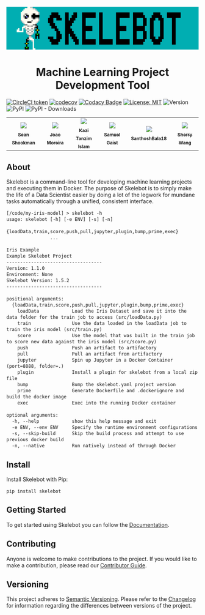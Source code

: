 
<p align="center"><img src="logo.gif"></p>
<h1 align="center">Machine Learning Project Development Tool</h1>

[![CircleCI token](https://circleci.com/gh/carsdotcom/skelebot/tree/master.svg?style=svg)](https://circleci.com/gh/carsdotcom/skelebot)
[![codecov](https://codecov.io/gh/carsdotcom/skelebot/branch/master/graph/badge.svg)](https://codecov.io/gh/carsdotcom/skelebot)
[![Codacy Badge](https://api.codacy.com/project/badge/Grade/d7211eb35681489c9f76066d9a137e46)](https://www.codacy.com/app/sshookman/skelebot?utm_source=github.com&amp;utm_medium=referral&amp;utm_content=carsdotcom/skelebot&amp;utm_campaign=Badge_Grade)
[![License: MIT](https://img.shields.io/badge/License-MIT-teal.svg)](LICENSE)
![Version](https://img.shields.io/badge/dynamic/xml.svg?style=svg&color=purple&label=Dev%20Version&query=.&url=https%3A%2F%2Fraw.githubusercontent.com%2Fcarsdotcom%2Fskelebot%2Fmaster%2FVERSION)
![PyPI](https://img.shields.io/pypi/v/skelebot?color=purple&label=PyPi%20Release)
![PyPI - Downloads](https://img.shields.io/pypi/dm/skelebot?color=purple&label=PyPi%20Installs)

<!--CONTRIBUTORS-->
<table>
  <tr>
    <td align="center" width="150px">
      <a href="https://github.com/sshookman">
        <img src="https://avatars0.githubusercontent.com/u/926448?v=4", width="100px"a><br />
        <sub><b>Sean Shookman</b></sub>
      </a>
    </td>    <td align="center" width="150px">
      <a href="https://github.com/jagmoreira">
        <img src="https://avatars2.githubusercontent.com/u/13685125?v=4", width="100px"a><br />
        <sub><b>Joao Moreira</b></sub>
      </a>
    </td>    <td align="center" width="150px">
      <a href="https://github.com/kislam01">
        <img src="https://avatars0.githubusercontent.com/u/16831765?v=4", width="100px"a><br />
        <sub><b>Kazi Tanzim Islam</b></sub>
      </a>
    </td>    <td align="center" width="150px">
      <a href="https://github.com/sgaist">
        <img src="https://avatars0.githubusercontent.com/u/898010?v=4", width="100px"a><br />
        <sub><b>Samuel Gaist</b></sub>
      </a>
    </td>    <td align="center" width="150px">
      <a href="https://github.com/SanthoshBala18">
        <img src="https://avatars3.githubusercontent.com/u/24211143?v=4", width="100px"a><br />
        <sub><b>SanthoshBala18</b></sub>
      </a>
    </td>    <td align="center" width="150px">
      <a href="https://github.com/sherry0531">
        <img src="https://avatars0.githubusercontent.com/u/7463903?v=4", width="100px"a><br />
        <sub><b>Sherry Wang</b></sub>
      </a>
    </td>
  </tr>
</table>
<!--/CONTRIBUTORS-->

## About

Skelebot is a command-line tool for developing machine learning projects and executing them in Docker. The purpose of Skelebot is to simply make the life of a Data Scientist easier by doing a lot of the legwork for mundane tasks automatically through a unified, consistent interface.

```
[/code/my-iris-model] > skelebot -h
usage: skelebot [-h] [-e ENV] [-s] [-n]
                {loadData,train,score,push,pull,jupyter,plugin,bump,prime,exec}
                ...

Iris Example
Example Skelebot Project
-----------------------------------
Version: 1.1.0
Environment: None
Skelebot Version: 1.5.2
-----------------------------------

positional arguments:
  {loadData,train,score,push,pull,jupyter,plugin,bump,prime,exec}
    loadData            Load the Iris Dataset and save it into the data folder for the train job to access (src/loadData.py)
    train               Use the data loaded in the loadData job to train the iris model (src/train.py)
    score               Use the model that was built in the train job to score new data against the iris model (src/score.py)
    push                Push an artifact to artifactory
    pull                Pull an artifact from artifactory
    jupyter             Spin up Jupyter in a Docker Container (port=8888, folder=.)
    plugin              Install a plugin for skelebot from a local zip file
    bump                Bump the skelebot.yaml project version
    prime               Generate Dockerfile and .dockerignore and build the docker image
    exec                Exec into the running Docker container

optional arguments:
  -h, --help            show this help message and exit
  -e ENV, --env ENV     Specify the runtime environment configurations
  -s, --skip-build      Skip the build process and attempt to use previous docker build
  -n, --native          Run natively instead of through Docker
```

## Install

Install Skelebot with Pip:

```
pip install skelebot
```

## Getting Started

To get started using Skelebot you can follow the [Documentation](https://carsdotcom.github.io/skelebot/).

## Contributing

Anyone is welcome to make contributions to the project. If you would like to make a contribution, please read our [Contributor Guide](CONTRIBUTING.md).

## Versioning

This project adheres to [Semantic Versioning](https://semver.org/spec/v2.0.0.html).
Please refer to the [Changelog](CHANGELOG.md) for information regarding the differences between versions of the project.

